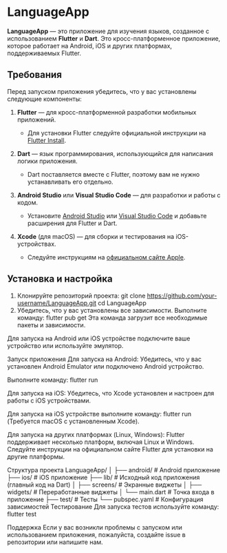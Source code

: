 # LanguageApp

**LanguageApp** — это приложение для изучения языков, созданное с использованием **Flutter** и **Dart**. Это кросс-платформенное приложение, которое работает на Android, iOS и других платформах, поддерживаемых Flutter.

## Требования

Перед запуском приложения убедитесь, что у вас установлены следующие компоненты:

1. **Flutter** — для кросс-платформенной разработки мобильных приложений.
   - Для установки Flutter следуйте официальной инструкции на [Flutter Install](https://flutter.dev/docs/get-started/install).
   
2. **Dart** — язык программирования, использующийся для написания логики приложения.
   - Dart поставляется вместе с Flutter, поэтому вам не нужно устанавливать его отдельно.

3. **Android Studio** или **Visual Studio Code** — для разработки и работы с кодом.
   - Установите [Android Studio](https://developer.android.com/studio) или [Visual Studio Code](https://code.visualstudio.com/) и добавьте расширения для Flutter и Dart.

4. **Xcode** (для macOS) — для сборки и тестирования на iOS-устройствах.
   - Следуйте инструкциям на [официальном сайте Apple](https://developer.apple.com/xcode/).

## Установка и настройка

1. Клонируйте репозиторий проекта:
   git clone https://github.com/your-username/LanguageApp.git
   cd LanguageApp
2. Убедитесь, что у вас установлены все зависимости. Выполните команду:
flutter pub get
Эта команда загрузит все необходимые пакеты и зависимости.

Для запуска на Android или iOS устройстве подключите ваше устройство или используйте эмулятор.

Запуск приложения
Для запуска на Android:
Убедитесь, что у вас установлен Android Emulator или подключено Android устройство.

Выполните команду:
flutter run

Для запуска на iOS:
Убедитесь, что Xcode установлен и настроен для работы с iOS устройствами.

Для запуска на iOS устройстве выполните команду:
flutter run
(Требуется macOS с установленным Xcode).

Для запуска на других платформах (Linux, Windows):
Flutter поддерживает несколько платформ, включая Linux и Windows. Следуйте инструкции на официальном сайте Flutter для установки на другие платформы.

Структура проекта
LanguageApp/
│
├── android/               # Android приложение
├── ios/                   # iOS приложение
├── lib/                   # Исходный код приложения (главный код на Dart)
│   ├── screens/           # Экранные виджеты
│   ├── widgets/           # Переработанные виджеты
│   └── main.dart          # Точка входа в приложение
├── test/                  # Тесты
└── pubspec.yaml           # Конфигурация зависимостей
Тестирование
Для запуска тестов используйте команду:
flutter test

Поддержка
Если у вас возникли проблемы с запуском или использованием приложения, пожалуйста, создайте issue в репозитории или напишите нам.
